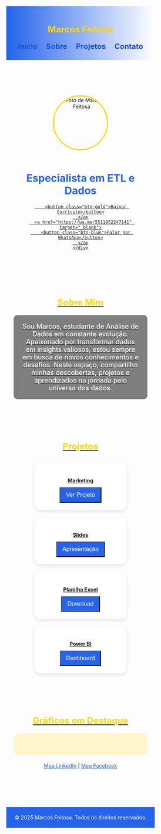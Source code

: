 <!DOCTYPE html>
<html lang="pt-BR">
<head>
  <meta charset="UTF-8">
  <meta name="viewport" content="width=device-width, initial-scale=1">
  <title>Marcos Feitosa - Dados & ETL</title>
  <script src="https://cdn.jsdelivr.net/npm/chart.js"></script>
  <style>
    /* Reset básico */
    * {
      margin: 0;
      padding: 0;
      box-sizing: border-box;
    }

    body {
      font-family: 'Segoe UI', Tahoma, Geneva, Verdana, sans-serif;
      background: url('grafico-fundo.jpg') no-repeat center center/cover;
      color: #333;
      line-height: 1.6;
    }

    header {
      background: linear-gradient(to right, #2563eb, white);
      padding: 15px;
      text-align: center;
    }

    header h1 {
      font-size: 24px;
      color: gold;
    }

    nav {
      margin-top: 10px;
    }

    nav a {
      display: inline-block;
      margin: 10px;
      color: #1d4ed8;
      text-decoration: none;
      font-weight: bold;
      font-size: 18px;
    }

    nav a:hover {
      color: gold;
    }

    .hero {
      text-align: center;
      padding: 40px 20px;
    }

    .hero img {
      width: 150px;
      height: 150px;
      border-radius: 50%;
      border: 3px solid gold;
      object-fit: cover;
      margin-bottom: 20px;
    }

    .hero h2 {
      font-size: 28px;
      color: #2563eb;
    }

    .buttons {
      margin-top: 20px;
    }

    .buttons a button {
      margin: 8px;
      padding: 12px 20px;
      border: none;
      border-radius: 30px;
      font-size: 16px;
      font-weight: bold;
      cursor: pointer;
      transition: 0.3s;
      width: 80%;
      max-width: 300px;
    }

    .btn-gold {
      background: gold;
      color: white;
    }

    .btn-gold:hover {
      background: #e6b800;
      transform: scale(1.05);
    }

    .btn-blue {
      background: #2563eb;
      color: white;
    }

    .btn-blue:hover {
      background: #1d4ed8;
      transform: scale(1.05);
    }

    section {
      padding: 40px 20px;
      text-align: center;
    }

    section h3 {
      font-size: 24px;
      color: gold;
      margin-bottom: 20px;
    }

    .sobre p {
      background: rgba(0, 0, 0, 0.5);
      padding: 20px;
      color: #fff;
      border-radius: 10px;
      font-size: 18px;
      max-width: 700px;
      margin: 0 auto;
    }

    .cards {
      display: flex;
      flex-direction: column;
      gap: 20px;
      margin-top: 30px;
      align-items: center;
    }

    .card {
      background: white;
      padding: 20px;
      border-radius: 15px;
      width: 90%;
      max-width: 300px;
      box-shadow: 0 4px 10px rgba(0,0,0,0.1);
      text-align: center;
    }

    .card button {
      margin-top: 10px;
      padding: 10px 15px;
      font-size: 16px;
    }

    .chart-container {
      background: rgba(255, 215, 0, 0.2);
      padding: 30px;
      border-radius: 15px;
      max-width: 700px;
      margin: 0 auto;
    }

    footer {
      background: #2563eb;
      color: white;
      padding: 20px;
      text-align: center;
      margin-top: 50px;
    }

    /* Para telas maiores */
    @media (min-width: 768px) {
      nav a {
        font-size: 20px;
      }
      .cards {
        flex-direction: row;
        flex-wrap: wrap;
        justify-content: center;
      }
      .card {
        width: 250px;
      }
    }
    .sobre-container {
  display: flex;
  align-items: center;
  justify-content: center;
  flex-wrap: wrap;
  gap: 20px;
  margin-top: 30px;
}

.perfil-foto {
  width: 150px;
  height: 150px;
  border-radius: 50%;
  object-fit: cover;
  box-shadow: 0 4px 10px rgba(0,0,0,0.2);
}

.sobre-container p {
  max-width: 500px;
  font-size: 18px;
  text-align: left;
}

  </style>
</head>

<body>

  <header>
    <h1>Marcos Feitosa</h1>
    <nav>
      <a href="#inicio">Início</a>
      <a href="#sobre">Sobre</a>
      <a href="#projetos">Projetos</a>
      <a href="#contato">Contato</a>
    </nav>
  </header>

  <section id="inicio" class="hero">
    <img src="images/perfil.png" alt="Foto de Marcos Feitosa" class="perfil-foto">
    <h2>Especialista em ETL e Dados</h2>
    <div class="buttons">
      <a href="curriculo/MarcosAFeitosa.pdf" target="_blank">

        <button class="btn-gold">Baixar Currículo</button>
      </a>
      <a href="https://wa.me/5511952247141" target="_blank">
        <button class="btn-blue">Falar por WhatsApp</button>
      </a>
    </div>
  </section>

  <section id="sobre" class="sobre">
    <h3>Sobre Mim</h3>
    <p>Sou Marcos, estudante de Análise de Dados em constante evolução. Apaixonado por transformar dados em insights valiosos, estou sempre em busca de novos conhecimentos e desafios. Neste espaço, compartilho minhas descobertas, projetos e aprendizados na jornada pelo universo dos dados.</p>
  </section>

  <section id="projetos">
    <h3>Projetos</h3>
    <div class="cards">
      <div class="card">
        <h4>Marketing</h4>
        <button class="btn-blue">Ver Projeto</button>
      </div>
      <div class="card">
        <h4>Slides</h4>
        <button class="btn-blue">Apresentação</button>
      </div>
      <div class="card">
        <h4>Planilha Excel</h4>
        <button class="btn-blue">Download</button>
      </div>
      <div class="card">
        <h4>Power BI</h4>
        <button class="btn-blue">Dashboard</button>
      </div>
    </div>
  </section>

  <section id="contato">
    <h3>Gráficos em Destaque</h3>
    <div class="chart-container">
      <canvas id="graficoProjetos"></canvas>
    </div>
    <p style="margin-top: 20px;">
      <a href="https://www.linkedin.com/in/marcos-feitosa-472197193/" target="_blank" style="color:#2563eb; text-decoration:underline;">Meu LinkedIn</a> | 
      <a href="https://www.facebook.com/profile.php?id=61575199814242" target="_blank" style="color:#2563eb; text-decoration:underline;">Meu Facebook</a>
    </p>
  </section>

  <footer>
    © 2025 Marcos Feitosa. Todos os direitos reservados.
  </footer>

  <script>
    const ctx = document.getElementById('graficoProjetos').getContext('2d');
    new Chart(ctx, {
      type: 'bar',
      data: {
        labels: ['Marketing', 'Slides', 'Excel', 'Power BI', 'Inteligência Artificial'],
        datasets: [{
          label: 'Projetos',
          data: [5, 8, 12, 7, 9],
          backgroundColor: ['gold', '#3b82f6', '#3b82f6', 'gold', '#ffd700'],
          borderRadius: 8
        }]
      },
      options: {
        scales: {
          y: { beginAtZero: true }
        },
        plugins: {
          legend: {
            labels: {
              color: '#2563eb',
              font: {
                weight: 'bold'
              }
            }
          }
        }
      }
    });
  </script>

</body>
</html>
